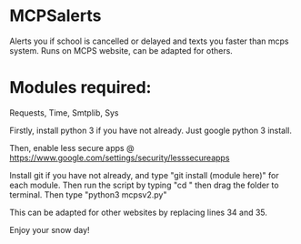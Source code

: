 # MCPSalerts
Alerts you if school is cancelled or delayed and texts you faster than mcps system. Runs on MCPS website, can be adapted for others.


# Modules required:
Requests,
Time,
Smtplib,
Sys

Firstly, install python 3 if you have not already. Just google python 3 install.

Then, enable less secure apps @ https://www.google.com/settings/security/lesssecureapps

Install git if you have not already, and type "git install (module here)" for each module. Then run the script by typing "cd " then drag the folder to terminal. Then type "python3 mcpsv2.py"

This can be adapted for other websites by replacing lines 34 and 35.

Enjoy your snow day!

